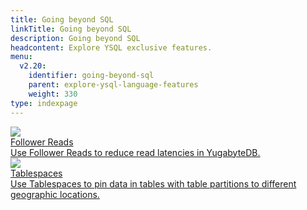 ```yaml
---
title: Going beyond SQL
linkTitle: Going beyond SQL
description: Going beyond SQL
headcontent: Explore YSQL exclusive features.
menu:
  v2.20:
    identifier: going-beyond-sql
    parent: explore-ysql-language-features
    weight: 330
type: indexpage
---
```

<div class="row">
 <div class="col-12 col-md-6 col-lg-12 col-xl-6">
    <a class="section-link icon-offset" href="follower-reads-ysql/">
      <div class="head">
        <img class="icon" src="/images/section_icons/secure/rbac-model.png" aria-hidden="true" />
        <div class="title">Follower Reads</div>
      </div>
      <div class="body">
          Use Follower Reads to reduce read latencies in YugabyteDB.
      </div>
    </a>
  </div>

  <div class="col-12 col-md-6 col-lg-12 col-xl-6">
    <a class="section-link icon-offset" href="tablespaces/">
      <div class="head">
        <img class="icon" src="/images/section_icons/develop/learn.png" aria-hidden="true"/>
        <div class="title">Tablespaces</div>
      </div>
      <div class="body">
          Use Tablespaces to pin data in tables with table partitions to different geographic locations.
      </div>
    </a>
  </div>
</div>
